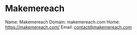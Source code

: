 
# Makemereach

Name: Makemereach
Domain: makemereach.com
Home: https://makemereach.com/
Email: contact@makemereach.com
